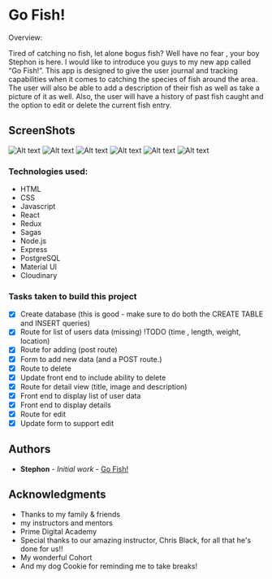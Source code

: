 # Go Fish!

Overview:

Tired of catching no fish, let alone bogus fish? Well have no fear , your boy Stephon is here. I would like to introduce you guys to my new app called “Go Fish!”. This app is designed to give the user journal and tracking capabilities when it comes to catching the species of fish around the area. The user will also be able to add a description of their fish as well as take a picture of it as well. Also, the user will have a history of past fish caught and the option to edit or delete the current fish entry.

## ScreenShots

![Alt text](<./public/Screenshot 2024-01-24 at 1.10.15 PM.png>)
![Alt text](<./public/Screenshot 2024-01-24 at 1.10.32 PM.png>)
![Alt text](<./public/Screenshot 2024-01-24 at 1.10.51 PM.png>) 
![Alt text](<./public/Screenshot 2024-01-24 at 1.11.19 PM.png>) 
![Alt text](<./public/Screenshot 2024-01-24 at 1.11.34 PM.png>) 
![Alt text](<./public/Screenshot 2024-01-24 at 1.11.47 PM.png>)

### Technologies used:

* HTML
* CSS
* Javascript
* React
* Redux
* Sagas
* Node.js
* Express
* PostgreSQL
* Material UI
* Cloudinary

### Tasks taken to build this project

- [x] Create database (this is good - make sure to do both the CREATE TABLE and INSERT queries)
- [x] Route for list of users data (missing) !TODO (time , length, weight, location)
- [x] Route for adding (post route)
- [x] Form to add new data (and a POST route.)
- [x] Route to delete
- [x] Update front end to include ability to delete
- [x] Route for detail view (title, image and description)
- [x] Front end to display list of user data
- [x] Front end to display details
- [x] Route for edit
- [x] Update form to support edit

## Authors

* **Stephon** - *Initial work* - [Go Fish!](https://github.com/Smil3z/Go-Fish)

## Acknowledgments

* Thanks to my family & friends
* my instructors and mentors
* Prime Digital Academy
* Special thanks to our amazing instructor, Chris Black, for all that he's done for us!!
* My wonderful Cohort
* And my dog Cookie for reminding me to take breaks!
